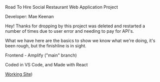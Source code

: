 Road To Hire Social Restaurant Web Application Project

Developer:
Mae Keenan

Hey!
Thanks for dropping by this project was deleted and restarted a number of times due to user error and needing to pay for API's. 

What we have here are the basics to show we know what we're doing, it's been rough, but the finishline is in sight.

Frontend - Amplify ("main" branch) 

Coded in VS Code, and Made with React

[Working Site](https://main.d3ss8gtjr3ac3s.amplifyapp.com/))
